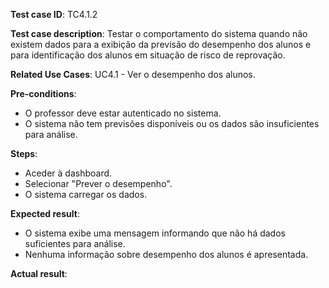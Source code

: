 **Test case ID**: TC4.1.2  

**Test case description**: Testar o comportamento do sistema quando não existem dados para a exibição da previsão do desempenho dos alunos e para identificação dos alunos em situação de risco de reprovação. 

**Related Use Cases**: UC4.1 - Ver o desempenho dos alunos.  

**Pre-conditions**:  
- O professor deve estar autenticado no sistema.  
- O sistema não tem previsões disponíveis ou os dados são insuficientes para análise.  

**Steps**:  
- Aceder à dashboard.  
- Selecionar "Prever o desempenho".  
- O sistema carregar os dados.  

**Expected result**:  
- O sistema exibe uma mensagem informando que não há dados suficientes para análise.  
- Nenhuma informação sobre desempenho dos alunos é apresentada.  

**Actual result**:
